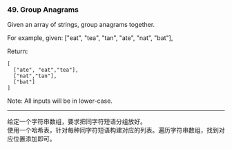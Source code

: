 ### 49. Group Anagrams

Given an array of strings, group anagrams together.

For example, given: ["eat", "tea", "tan", "ate", "nat", "bat"], 

Return:

	[    
	  ["ate", "eat","tea"],    
	  ["nat","tan"],    
	  ["bat"]    
	]    

Note: All inputs will be in lower-case.

* * *

给定一个字符串数组，要求把同字符短语分组放好。   
使用一个哈希表，针对每种同字符短语构建对应的列表。遍历字符串数组，找到对应位置添加即可。    

